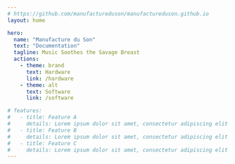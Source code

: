 ```yaml
---
# https://github.com/manufactureduson/manufactureduson.github.io
layout: home

hero:
  name: "Manufacture du Son"
  text: "Documentation"
  tagline: Music Soothes the Savage Breast
  actions:
    - theme: brand
      text: Hardware
      link: /hardware
    - theme: alt
      text: Software
      link: /software

# features:
#   - title: Feature A
#     details: Lorem ipsum dolor sit amet, consectetur adipiscing elit
#   - title: Feature B
#     details: Lorem ipsum dolor sit amet, consectetur adipiscing elit
#   - title: Feature C
#     details: Lorem ipsum dolor sit amet, consectetur adipiscing elit
---
```


